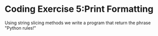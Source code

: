Coding Exercise 5:Print Formatting
====================
Using string slicing methods we write a program that return the phrase "Python rules!"
